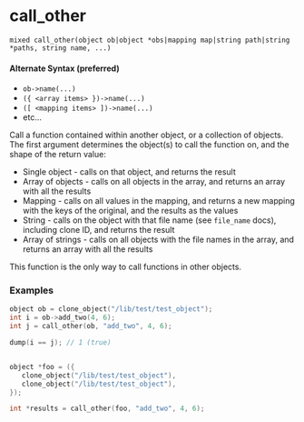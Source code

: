 # call_other

`mixed call_other(object ob|object *obs|mapping map|string path|string *paths, string name, ...)`

#### Alternate Syntax (preferred)
* `ob->name(...)`
* `({ <array items> })->name(...)`
* `([ <mapping items> ])->name(...)`
* etc...

Call a function contained within another object, or a collection of objects.
The first argument determines the object(s) to call the function on, and the
shape of the return value:

* Single object - calls on that object, and returns the result
* Array of objects - calls on all objects in the array, and 
  returns an array with all the results
* Mapping - calls on all values in the mapping, and returns a new mapping with 
  the keys of the original, and the results as the values
* String - calls on the object with that file name (see `file_name` docs), including
  clone ID, and returns the result
* Array of strings - calls on all objects with the file names in the array, and 
  returns an array with all the results

This function is the only way to call functions in other objects.

### Examples

```c
object ob = clone_object("/lib/test/test_object");
int i = ob->add_two(4, 6);
int j = call_other(ob, "add_two", 4, 6);

dump(i == j); // 1 (true)


object *foo = ({
   clone_object("/lib/test/test_object"),
   clone_object("/lib/test/test_object"),
});

int *results = call_other(foo, "add_two", 4, 6);
```
